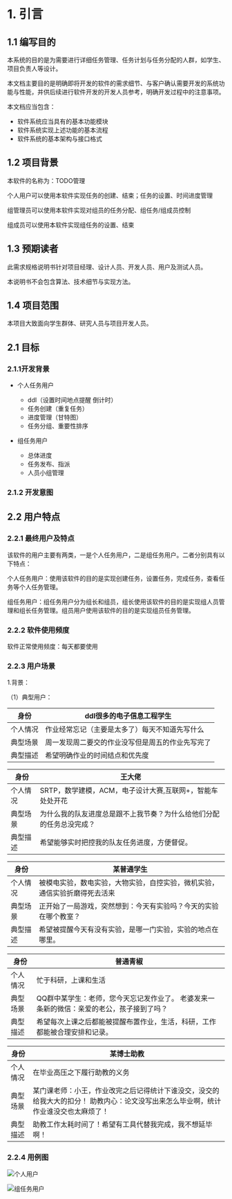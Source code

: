# 1. 引言

## 1.1 编写目的

本系统的目的是为需要进行详细任务管理、任务计划与任务分配的人群，如学生、项目负责人等设计。

本文档主要目的是明确即将开发的软件的需求细节、与客户确认需要开发的系统功能与性能，并供后续进行软件开发的开发人员参考，明确开发过程中的注意事项。

本文档应当包含：

+ 软件系统应当具有的基本功能模块
+ 软件系统实现上述功能的基本流程
+ 软件系统的基本架构与接口格式

## 1.2 项目背景

本软件的名称为：TODO管理

个人用户可以使用本软件实现任务的创建、结束；任务的设置、时间进度管理

组管理员可以使用本软件实现对组员的任务分配、组任务/组成员控制

组成员可以使用本软件实现组任务的设置、结束

## 1.3 预期读者

此需求规格说明书针对项目经理、设计人员、开发人员、用户及测试人员。

本说明书不会包含算法、技术细节与实现方法。

## 1.4 项目范围

本项目大致面向学生群体、研究人员与项目开发人员。



## 2.1 目标

### 2.1.1开发背景

+ 个人任务用户
  + ddl（设置时间地点提醒 倒计时）
  + 任务创建（重复任务）
  + 进度管理（甘特图）
  + 任务分组、重要性排序

+ 组任务用户
  + 总体进度
  + 任务发布、指派
  + 人员小组管理

### 2.1.2 开发意图



## 2.2 用户特点

### 2.2.1 最终用户及特点

该软件的用户主要有两类，一是个人任务用户，二是组任务用户。二者分别具有以下特点：

个人任务用户：使用该软件的目的是实现创建任务，设置任务，完成任务，查看任务等个人任务管理。

组任务用户：组任务用户分为组长和组员，组长使用该软件的目的是实现组人员管理和组长任务管理。组员用户使用该软件的目的是实现组员任务管理。

### 2.2.2 软件使用频度

软件正常使用频度：每天都要使用

### 2.2.3 用户场景

1.背景：

（1）典型用户：

| 身份     | ddl很多的电子信息工程学生                        |
| -------- | ------------------------------------------------ |
| 个人情况 | 作业经常忘记（主要是太多了）每天不知道先写什么   |
| 典型场景 | 周一发现周二要交的作业没写但是周五的作业先写完了 |
| 典型描述 | 希望明确作业的时间结点和优先度                   |



| 身份     | 王大佬                                                       |
| -------- | ------------------------------------------------------------ |
| 个人情况 | SRTP，数学建模，ACM，电子设计大赛,互联网+，智能车处处开花    |
| 典型场景 | 为什么我的队友进度总是跟不上我节奏？为什么给他们分配的任务总没完成？ |
| 典型描述 | 希望能够实时把控我的队友任务进度，方便督促。                 |



| 身份     | 某普通学生                                                   |
| -------- | ------------------------------------------------------------ |
| 个人情况 | 被模电实验，数电实验，大物实验，自控实验，微机实验，通信实验折磨得死去活来 |
| 典型场景 | 正开始了一局游戏，突然想到：今天有实验吗？今天的实验在哪个教室？ |
| 典型描述 | 希望被提醒今天有没有实验，是哪一门实验，实验的地点在哪里。   |





| 身份     | 普通青椒                                                     |
| -------- | ------------------------------------------------------------ |
| 个人情况 | 忙于科研，上课和生活                                         |
| 典型场景 | QQ群中某学生：老师，您今天忘记发作业了。  老婆发来一条新的微信：亲爱的老公，孩子接到了吗？ |
| 典型描述 | 希望每次上课之后都能被提醒布置作业，生活，科研，工作都能被合理安排和记录。 |



| 身份     | 某博士助教                                                   |
| -------- | ------------------------------------------------------------ |
| 个人情况 | 在毕业高压之下履行助教的义务                                 |
| 典型场景 | 某门课老师：小王，作业改完之后记得统计下谁没交，没交的给我大大的扣分！ 助教内心：论文没写出来怎么毕业啊，统计作业谁没交也太麻烦了！ |
| 典型描述 | 助教工作太耗时间了！希望有工具代替我完成，我不想延毕啊！     |



### 2.2.4 用例图

![个人用户](source/个人用户.bmp)

![组任务用户](source/组任务用户.bmp)













